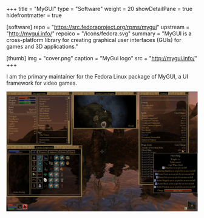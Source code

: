 +++
title = "MyGUI"
type = "Software"
weight = 20
showDetailPane = true
hidefrontmatter = true

[software]
repo = "https://src.fedoraproject.org/rpms/mygui"
upstream = "http://mygui.info/"
repoico = "/icons/fedora.svg"
summary = "MyGUI is a cross-platform library for creating graphical user interfaces (GUIs) for games and 3D applications."

[thumb]
img = "cover.png"
caption = "MyGui logo"
src = "http://mygui.info/"
+++

I am the primary maintainer for the Fedora Linux package of MyGUI, a UI framework for video games.
<!--more-->
![MyGUI being used in OpenMW. Image taken from [mygui.info](http://mygui.info/#ui-tabs-11)](screenshot.jpg)